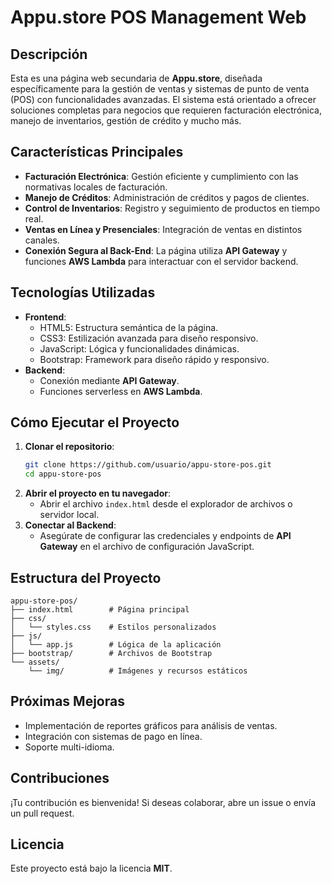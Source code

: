 # Appu.store POS Management Web

## Descripción
Esta es una página web secundaria de **Appu.store**, diseñada específicamente para la gestión de ventas y sistemas de punto de venta (POS) con funcionalidades avanzadas. El sistema está orientado a ofrecer soluciones completas para negocios que requieren facturación electrónica, manejo de inventarios, gestión de crédito y mucho más.

## Características Principales
- **Facturación Electrónica**: Gestión eficiente y cumplimiento con las normativas locales de facturación.
- **Manejo de Créditos**: Administración de créditos y pagos de clientes.
- **Control de Inventarios**: Registro y seguimiento de productos en tiempo real.
- **Ventas en Línea y Presenciales**: Integración de ventas en distintos canales.
- **Conexión Segura al Back-End**: La página utiliza **API Gateway** y funciones **AWS Lambda** para interactuar con el servidor backend.

## Tecnologías Utilizadas
- **Frontend**:
  - HTML5: Estructura semántica de la página.
  - CSS3: Estilización avanzada para diseño responsivo.
  - JavaScript: Lógica y funcionalidades dinámicas.
  - Bootstrap: Framework para diseño rápido y responsivo.
- **Backend**:
  - Conexión mediante **API Gateway**.
  - Funciones serverless en **AWS Lambda**.

## Cómo Ejecutar el Proyecto
1. **Clonar el repositorio**:
   ```bash
   git clone https://github.com/usuario/appu-store-pos.git
   cd appu-store-pos
   ```
2. **Abrir el proyecto en tu navegador**:
   - Abrir el archivo `index.html` desde el explorador de archivos o servidor local.
3. **Conectar al Backend**:
   - Asegúrate de configurar las credenciales y endpoints de **API Gateway** en el archivo de configuración JavaScript.

## Estructura del Proyecto
```plaintext
appu-store-pos/
├── index.html        # Página principal
├── css/
│   └── styles.css    # Estilos personalizados
├── js/
│   └── app.js        # Lógica de la aplicación
├── bootstrap/        # Archivos de Bootstrap
└── assets/
    └── img/          # Imágenes y recursos estáticos
```

## Próximas Mejoras
- Implementación de reportes gráficos para análisis de ventas.
- Integración con sistemas de pago en línea.
- Soporte multi-idioma.

## Contribuciones
¡Tu contribución es bienvenida! Si deseas colaborar, abre un issue o envía un pull request.

## Licencia
Este proyecto está bajo la licencia **MIT**.
